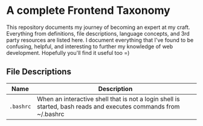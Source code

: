 A complete Frontend Taxonomy
============================
This repository documents my journey of becoming an expert at my craft. Everything from definitions, file descriptions, language concepts, and 3rd party resources are listed here. I document everything that I've found to be confusing, helpful, and interesting to further my knowledge of web development. Hopefully you'll find it useful too =)

File Descriptions
-----------------
| Name | Description 								|
| --------------- | ----------- |
| `.bashrc`			| When an interactive shell that is not a login shell is started, bash reads and executes commands from ~/.bashrc |